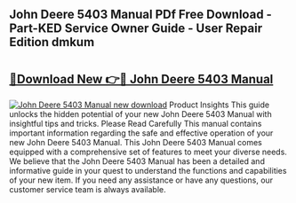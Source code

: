 ## John Deere 5403 Manual PDf Free Download - Part-KED Service Owner Guide - User Repair Edition dmkum

# <h2><a href="http://bc89962.oget.top/?id=John+Deere+5403+Manual">🔗Download New 👉🔴 John Deere 5403 Manual</a></h2>

[![John Deere 5403 Manual new download](https://i.imgur.com/5g1atiW.png)](http://bc89962.oget.top/?id=John+Deere+5403+Manual)
Product Insights This guide unlocks the hidden potential of your new John Deere 5403 Manual with insightful tips and tricks. Please Read Carefully This manual contains important information regarding the safe and effective operation of your new John Deere 5403 Manual. This John Deere 5403 Manual comes equipped with a comprehensive set of features to meet your diverse needs. We believe that the John Deere 5403 Manual has been a detailed and informative guide in your quest to understand the functions and capabilities of your new item. If you need any assistance or have any questions, our customer service team is always available.
